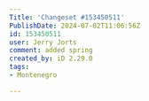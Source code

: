 ```yaml
---
Title: 'Changeset #153450511'
PublishDate: 2024-07-02T11:06:56Z
id: 153450511
user: Jerry Jorts
comment: added spring
created_by: iD 2.29.0
tags:
- Montenegro

---
```

